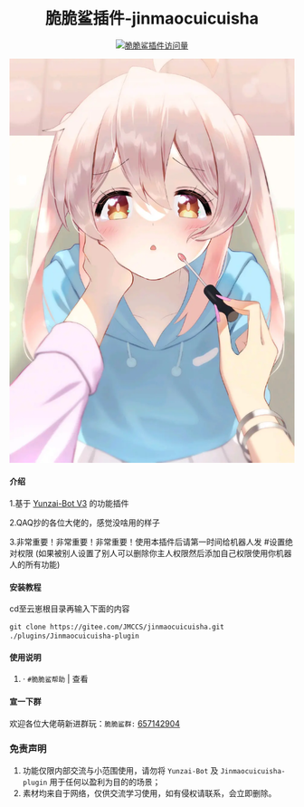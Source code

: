 </div>
<div align="center">

# 脆脆鲨插件-jinmaocuicuisha


[![脆脆鲨插件访问量](https://profile-counter.glitch.me/jinmaocuicuisha/count.svg)](https://gitee.com/JMCCS/jinmaocuicuisha/.git)
</div>


<p align="center">
<img width = "600" src="Resources/肾虚的脆脆鲨/可爱.png">
</p>

#### 介绍

1.基于 [Yunzai-Bot V3](https://github.com/Le-niao/Yunzai-Bot) 的功能插件

2.QAQ抄的各位大佬的，感觉没啥用的样子

3.非常重要！非常重要！非常重要！使用本插件后请第一时间给机器人发 #设置绝对权限 (如果被别人设置了别人可以删除你主人权限然后添加自己权限使用你机器人的所有功能)

#### 安装教程

cd至云崽根目录再输入下面的内容

```
git clone https://gitee.com/JMCCS/jinmaocuicuisha.git ./plugins/Jinmaocuicuisha-plugin
```
#### 使用说明

1. · `#脆脆鲨帮助` | 查看

#### 宣一下群
欢迎各位大佬萌新进群玩：`脆脆鲨群:` [657142904](https://jq.qq.com/?_wv=1027&k=PrOc8Qp4)

### 免责声明

1. 功能仅限内部交流与小范围使用，请勿将 `Yunzai-Bot` 及 `Jinmaocuicuisha-plugin` 用于任何以盈利为目的的场景；
2. 素材均来自于网络，仅供交流学习使用，如有侵权请联系，会立即删除。